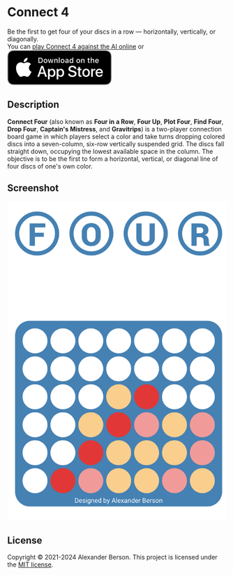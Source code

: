 # Connect 4

Be the first to get four of your discs in a row — horizontally, vertically, or diagonally.<br> 
You can [play Connect 4 against the AI online](https://alex-berson.github.io/connect-4/) or <br>
[<img src="images/Download_on_the_App_Store_Badge_US-UK_RGB_blk_092917.svg">](https://apps.apple.com/us/app/id1568835389)

## Description

**Connect Four** (also known as **Four in a Row**, **Four Up**, **Plot Four**, **Find Four**, **Drop Four**, **Captain's Mistress**, and **Gravitrips**) is a two-player connection board game in which players select a color and take turns dropping colored discs into a seven-column, six-row vertically suspended grid. The discs fall straight down, occupying the lowest available space in the column. The objective is to be the first to form a horizontal, vertical, or diagonal line of four discs of one's own color.

## Screenshot

<p align="center">
  <img src="images/screenshot.png" alt="Screenshot">
</p>

## License

Copyright &copy; 2021-2024 Alexander Berson. This project is licensed under the [MIT license](LICENSE.txt "MIT License").

